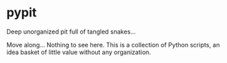 # pypit
Deep unorganized pit full of tangled snakes... 

Move along... Nothing to see here. 
This is a collection of Python scripts, an idea basket of little value without any organization.
